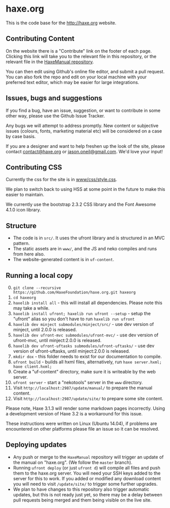 haxe.org
========

This is the code base for the <http://haxe.org> website.

## Contributing Content

On the website there is a "Contribute" link on the footer of each page.  Clicking this link will take you to the relevant file in this repository, or the relevant file in the [HaxeManual repository](https://github.com/HaxeFoundation/HaxeManual).

You can then edit using Github's online file editor, and submit a pull request.  You can also fork the repo and edit on your local machine with your preferred text editor, which may be easier for large integrations.

## Issues, bugs and suggestions

If you find a bug, have an issue, suggestion, or want to contribute in some other way, please use the Github Issue Tracker.

Any bugs we will attempt to address promptly.  New content or subjective issues (colours, fonts, marketing material etc) will be considered on a case by case basis.

If you are a designer and want to help freshen up the look of the site, please contact <contact@haxe.org> or <jason.oneil@gmail.com>.  We'd love your input!

## Contributing CSS

Currently the css for the site is in [www/css/style.css](https://github.com/HaxeFoundation/haxe.org/blob/master/www/css/style.css).

We plan to switch back to using HSS at some point in the future to make this easier to maintain.

We currently use the bootstrap 2.3.2 CSS library and the Font Awesome 4.1.0 icon library.

## Structure

* The code is in `src/`. It uses the ufront library and is structured in an MVC pattern.
* The static assets are in `www/`, and the JS and neko compiles and runs from here also.
* The website-generated content is in `uf-content`.

## Running a local copy

0.  `git clone --recursive https://github.com/HaxeFoundation/haxe.org.git haxeorg`
0.  `cd haxeorg`
0.  `haxelib install all` - this will install all dependencies. Please note this may take a while.
0.  `haxelib install ufront; haxelib run ufront --setup` - setup the "ufront" alias so you don't have to run `haxelib run ufront`
0.	`haxelib dev minject submodules/minject/src/` - use dev version of minject, until 2.0.0 is released.
0.	`haxelib dev ufront-mvc submodules/ufront-mvc/` - use dev version of ufront-mvc, until minject:2.0.0 is released.
0.	`haxelib dev ufront-uftasks submodules/ufront-uftasks/` - use dev version of ufront-uftasks, until minject:2.0.0 is released.
0.  `mkdir dox` - this folder needs to exist for our documentation to compile.
0.  `ufront build` - builds all hxml files, alternatively, run `haxe server.hxml; haxe client.hxml;`
0.  Create a "uf-content" directory, make sure it is writeable by the web server.
0.  `ufront server` - start a "nekotools" server in the `www` directory.
0.  Visit `http://localhost:2987/update/manual/` to prepare the manual content.
0. Visit `http://localhost:2987/update/site/` to prepare some site content.

Please note, Haxe 3.1.3 will render some markdown pages incorrectly.  Using a development version of Haxe 3.2 is a workaround for this issue.

These instructions were written on Linux (Ubuntu 14.04), if problems are encountered on other platforms please file an issue so it can be resolved.

## Deploying updates

* Any push or merge to the `HaxeManual` repository will trigger an update of the manual on "haxe.org".  (We follow the `master` branch).
* Running `ufront deploy` (or just `ufront d`) will compile all files and push them to the haxe.org server. You will need your SSH keys added to the server for this to work.  If you added or modified any download content you will need to visit `/update/site/` to trigger some further upgrades.
* We plan to have changes to this repository also trigger automatic updates, but this is not ready just yet, so there may be a delay between pull requests being merged and them being visible on the live site.
